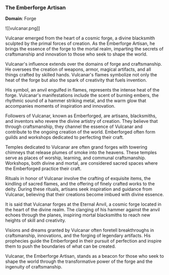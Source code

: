 ### The Emberforge Artisan

**Domain**: Forge

![[vulcanar.png]]

Vulcanar emerged from the heart of a cosmic forge, a divine blacksmith sculpted by the primal forces of creation. As the Emberforge Artisan, he brings the essence of the forge to the mortal realm, imparting the secrets of craftsmanship and innovation to those who seek to shape the world.

Vulcanar's influence extends over the domains of forge and craftsmanship. He oversees the creation of weapons, armor, magical artifacts, and all things crafted by skilled hands. Vulcanar's flames symbolize not only the heat of the forge but also the spark of creativity that fuels invention.

His symbol, an anvil engulfed in flames, represents the intense heat of the forge. Vulcanar's manifestations include the scent of burning embers, the rhythmic sound of a hammer striking metal, and the warm glow that accompanies moments of inspiration and innovation.

Followers of Vulcanar, known as Emberforged, are artisans, blacksmiths, and inventors who revere the divine artistry of creation. They believe that through craftsmanship, they channel the essence of Vulcanar and contribute to the ongoing creation of the world. Emberforged often form guilds and workshops dedicated to perfecting their craft.

Temples dedicated to Vulcanar are often grand forges with towering chimneys that release plumes of smoke into the heavens. These temples serve as places of worship, learning, and communal craftsmanship. Workshops, both divine and mortal, are considered sacred spaces where the Emberforged practice their craft.

Rituals in honor of Vulcanar involve the crafting of exquisite items, the kindling of sacred flames, and the offering of finely crafted works to the deity. During these rituals, artisans seek inspiration and guidance from Vulcanar, believing that their creations become imbued with divine essence.

It is said that Vulcanar forges at the Eternal Anvil, a cosmic forge located in the heart of the divine realm. The clanging of his hammer against the anvil echoes through the planes, inspiring mortal blacksmiths to reach new heights of skill and creativity.

Visions and dreams granted by Vulcanar often foretell breakthroughs in craftsmanship, innovations, and the forging of legendary artifacts. His prophecies guide the Emberforged in their pursuit of perfection and inspire them to push the boundaries of what can be created.

Vulcanar, the Emberforge Artisan, stands as a beacon for those who seek to shape the world through the transformative power of the forge and the ingenuity of craftsmanship.